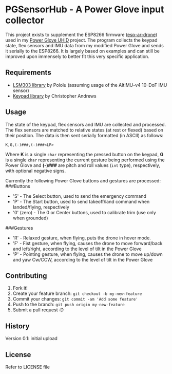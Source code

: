 # PGSensorHub - A Power Glove input collector

This project exists to supplement the ESP8266 firmware ([esp-ar-drone](https://github.com/nullhan/esp-ar-drone)) used in my [Power Glove UHID](https://hackaday.io/project/8455-power-glove-uhid) project. The program collects the keypad state, flex sensors and IMU data from my modified Power Glove and sends it serially to the ESP8266. It is largely based on examples and can still be improved upon immensely to better fit this very specific application.

## Requirements

 - [LSM303 library](https://github.com/pololu/lsm303-arduino) by Pololu (assuming usage of the AltIMU-v4 10-DoF IMU sensor)
 - [Keypad library](https://github.com/Chris--A/Keypad) by Christopher Andrews

## Usage

The state of the keypad, flex sensors and IMU are collected and processed. The flex sensors are matched to relative states (at rest or flexed) based on their position. The data is then sent serially formatted (in ASCII) as follows:

```
K,G,(-)###,(-)###<LF>
```

Where **K** is a single `char` representing the pressed button on the keypad, **G** is a single `char` representing the current gesture being performed using the Power Glove and **(-)###** are pitch and roll values (`int` type), respectively, with optional negative signs.

Currently the following Power Glove buttons and gestures are processed:
###Buttons
- 'S' \- The Select button, used to send the emergency command
- 'P' \- The Start button, used to send takeoff/land command when landed/flying, respectively
- '0' (zero) \- The 0 or Center buttons, used to calibrate trim (use only when grounded)

###Gestures
- 'R' \- Relaxed gesture, when flying, puts the drone in hover mode.
- 'F' \- Fist gesture, when flying, causes the drone to move forward/back and left/right, according to the level of tilt in the Power Glove
- 'P' \- Pointing gesture, when flying, causes the drone to move up/down and yaw Cw/CCW, according to the level of tilt in the Power Glove

## Contributing

1. Fork it!
2. Create your feature branch: `git checkout -b my-new-feature`
3. Commit your changes: `git commit -am 'Add some feature'`
4. Push to the branch: `git push origin my-new-feature`
5. Submit a pull request :D

## History

Version 0.1: initial upload

## License

Refer to LICENSE file
